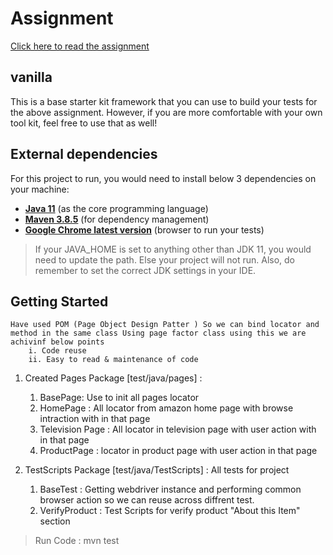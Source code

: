# Assignment

[Click here to read the assignment](./docs/assignment.md)

## vanilla

This is a base starter kit framework that you can use to build your tests for the above assignment.
However, if you are more comfortable with your own tool kit, feel free to use that as well!

## External dependencies

For this project to run, you would need to install below 3 dependencies on your machine:

- **[Java 11](https://openjdk.java.net/projects/jdk/11/)** (as the core programming language)
- **[Maven 3.8.5](https://maven.apache.org/download.cgi)** (for dependency management)
- **[Google Chrome latest version](https://www.google.com/chrome/?brand=CHBD&gclid=Cj0KCQjwr-SSBhC9ARIsANhzu15P0PA-n9Zp4NpxKaOHVGtBD1TZQH0HlQQE6hUfsOFAU1nf-Rzdlf4aAoTJEALw_wcB&gclsrc=aw.ds)** (browser to run your tests)

> If your JAVA_HOME is set to anything other than JDK 11, you would need to update the path. Else your project
> will not run. Also, do remember to set the correct JDK settings in your IDE.

## Getting Started
    Have used POM (Page Object Design Patter ) So we can bind locator and method in the same class Using page factor class using this we are achivinf below points
        i. Code reuse
        ii. Easy to read & maintenance of code

1. Created Pages Package [test/java/pages] : 
   1. BasePage: Use to init all pages locator
   2. HomePage : All locator from amazon home page with browse intraction with in that page 
   3. Television Page : All locator in television page with user action with in that page 
   4. ProductPage : locator in product page with user action in that page
    
2. TestScripts Package [test/java/TestScripts] : All tests for project
   1. BaseTest  : Getting webdriver instance and performing common browser  action so we can reuse across diffrent test. 
   2. VerifyProduct : Test Scripts for verify product "About this Item" section

    
> Run Code : mvn test 

